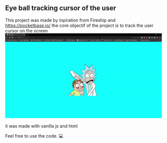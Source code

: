 ## Eye ball tracking cursor of the user 
This project was made by inpiration from Fireship and https://pocketbase.io/ 
the core objectif of the project is to track the user cursor on the screen 
![Alt Text](result.gif)

it was made with vanilla js and html

Feel free to use the code. 💻